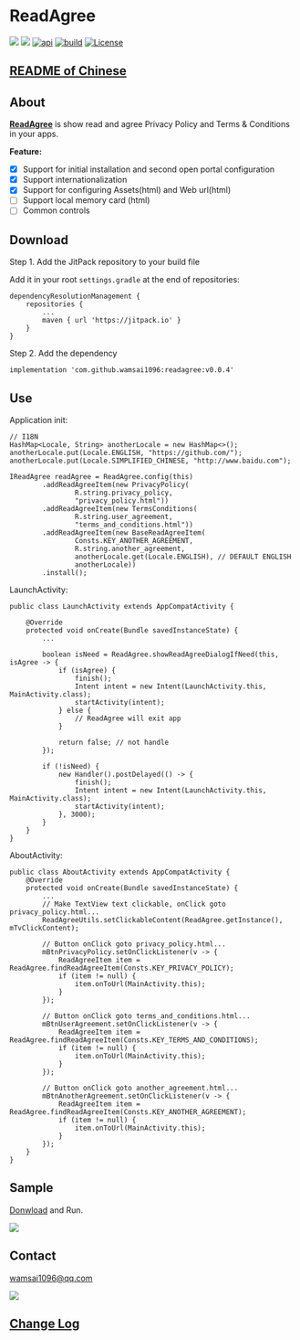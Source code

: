 # ReadAgree

[![][jitpackSvg]][jitpack] [![][androidciSvg]][androidci] [![api][apiSvg]][api] [![build][buildSvg]][build] [![License][licenseSvg]][license]

## [README of Chinese][readme-cn]

## About

**[ReadAgree][readme]** is show read and agree Privacy Policy and Terms & Conditions in your apps.

**Feature:**

- [x] Support for initial installation and second open portal configuration
- [x] Support internationalization
- [x] Support for configuring Assets(html) and Web url(html)
- [ ] Support local memory card (html)
- [ ] Common controls

## Download

Step 1. Add the JitPack repository to your build file

Add it in your root `settings.gradle` at the end of repositories:
```
dependencyResolutionManagement {
    repositories {
        ...
        maven { url 'https://jitpack.io' }
    }
}
```

Step 2. Add the dependency
```
implementation 'com.github.wamsai1096:readagree:v0.0.4'
```

## Use

Application init:
```
// I18N
HashMap<Locale, String> anotherLocale = new HashMap<>();
anotherLocale.put(Locale.ENGLISH, "https://github.com/");
anotherLocale.put(Locale.SIMPLIFIED_CHINESE, "http://www.baidu.com");

IReadAgree readAgree = ReadAgree.config(this)
        .addReadAgreeItem(new PrivacyPolicy(
                R.string.privacy_policy,
                "privacy_policy.html"))
        .addReadAgreeItem(new TermsConditions(
                R.string.user_agreement,
                "terms_and_conditions.html"))
        .addReadAgreeItem(new BaseReadAgreeItem(
                Consts.KEY_ANOTHER_AGREEMENT,
                R.string.another_agreement,
                anotherLocale.get(Locale.ENGLISH), // DEFAULT ENGLISH
                anotherLocale))
        .install();
```

LaunchActivity:
```
public class LaunchActivity extends AppCompatActivity {

    @Override
    protected void onCreate(Bundle savedInstanceState) {
        ...

        boolean isNeed = ReadAgree.showReadAgreeDialogIfNeed(this, isAgree -> {
            if (isAgree) {
                finish();
                Intent intent = new Intent(LaunchActivity.this, MainActivity.class);
                startActivity(intent);
            } else {
                // ReadAgree will exit app
            }

            return false; // not handle
        });

        if (!isNeed) {
            new Handler().postDelayed(() -> {
                finish();
                Intent intent = new Intent(LaunchActivity.this, MainActivity.class);
                startActivity(intent);
            }, 3000);
        }
    }
}
```

AboutActivity:
```
public class AboutActivity extends AppCompatActivity {
    @Override
    protected void onCreate(Bundle savedInstanceState) {
        ...
        // Make TextView text clickable, onClick goto privacy_policy.html...
        ReadAgreeUtils.setClickableContent(ReadAgree.getInstance(), mTvClickContent);

        // Button onClick goto privacy_policy.html...
        mBtnPrivacyPolicy.setOnClickListener(v -> {
            ReadAgreeItem item = ReadAgree.findReadAgreeItem(Consts.KEY_PRIVACY_POLICY);
            if (item != null) {
                item.onToUrl(MainActivity.this);
            }
        });

        // Button onClick goto terms_and_conditions.html...
        mBtnUserAgreement.setOnClickListener(v -> {
            ReadAgreeItem item = ReadAgree.findReadAgreeItem(Consts.KEY_TERMS_AND_CONDITIONS);
            if (item != null) {
                item.onToUrl(MainActivity.this);
            }
        });

        // Button onClick goto another_agreement.html...
        mBtnAnotherAgreement.setOnClickListener(v -> {
            ReadAgreeItem item = ReadAgree.findReadAgreeItem(Consts.KEY_ANOTHER_AGREEMENT);
            if (item != null) {
                item.onToUrl(MainActivity.this);
            }
        });
    }
}
```

## Sample

[Donwload](https://github.com/WAMsAI/readagree.git) and Run.

![](sample.gif)

## Contact

<wamsai1096@qq.com>

[![][contactGithubSvg]][contactGithub]

## [Change Log][changeLog.md]

[aucSvg]: https://img.shields.io/badge/ReadAgree-v0.0.3-brightgreen

[auc]: https://github.com/wamsai1096/readagree

[apiSvg]: https://img.shields.io/badge/API-19+-brightgreen.svg

[api]: https://android-arsenal.com/api?level=19

[buildSvg]: https://img.shields.io/badge/build-null-red

[build]: https://travis-ci.org/WAMsAI/readagree

[licenseSvg]: https://img.shields.io/badge/License-Apache--2.0-brightgreen.svg

[license]: https://github.com/wamsai1096/readagree/blob/master/LICENSE

[readme]: https://github.com/wamsai1096/readagree

[readme-cn]: https://github.com/wamsai1096/readagree/blob/master/README-CN.md

[changeLog.md]: https://github.com/wamsai1096/readagree/blob/master/CHANGELOG.md

[blogSvg]:
[blog]:

[jianshuSvg]:
[jianshu]:

[weiboSvg]:
[weibo]:

[qqgroupSvg]:
[qqgroup]:

[contactGithubSvg]: https://img.shields.io/badge/GitHub-wamsai1096-blue.svg?logo=github

[contactGithub]: https://github.com/wamsai1096

[androidciSvg]:https://github.com/wamsai/readagree/workflows/Android%20CI/badge.svg?branch=master

[androidci]: https://github.com/wamsai1096/readagree

[jitpackSvg]: https://jitpack.io/v/wamsai1096/readagree.svg

[jitpack]: https://jitpack.io/#wamsai1096/readagree
